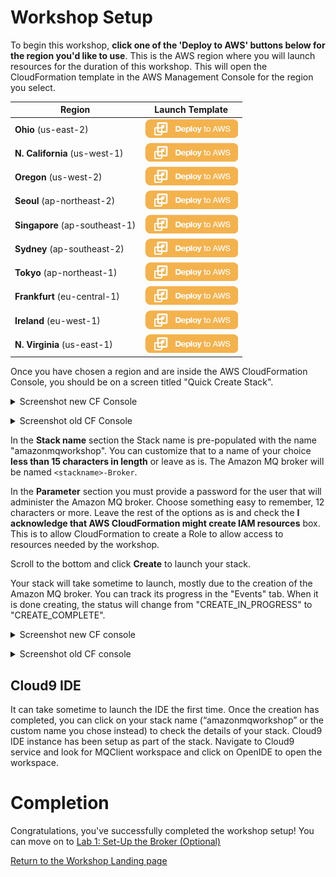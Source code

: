 # Workshop Setup

To begin this workshop, **click one of the 'Deploy to AWS' buttons below for the region you'd like to use**. This is the AWS region where you will launch resources for the duration of this workshop. This will open the CloudFormation template in the AWS Management Console for the region you select.

Region | Launch Template
------------ | -------------
**Ohio** (us-east-2) | [![Launch Amazon MQ Workshop Stack into Ohio with CloudFormation](/images/deploy-to-aws.png)](https://console.aws.amazon.com/cloudformation/home?region=us-east-2#/stacks/create/review?stackName=amazonmqworkshop&templateURL=https://s3.amazonaws.com/amazon-mq-workshop/CreateAmazonMQWorkshop.json)
**N. California** (us-west-1) | [![Launch Amazon MQ Workshop Stack into N. California with CloudFormation](/images/deploy-to-aws.png)](https://console.aws.amazon.com/cloudformation/home?region=us-west-1#/stacks/create/review?stackName=amazonmqworkshop&templateURL=https://s3.amazonaws.com/amazon-mq-workshop/CreateAmazonMQWorkshop.json)
**Oregon** (us-west-2) | [![Launch Amazon MQ Workshop Stack into Oregon with CloudFormation](/images/deploy-to-aws.png)](https://console.aws.amazon.com/cloudformation/home?region=us-west-2#/stacks/create/review?stackName=amazonmqworkshop&templateURL=https://s3.amazonaws.com/amazon-mq-workshop/CreateAmazonMQWorkshop.json)
**Seoul** (ap-northeast-2) | [![Launch Amazon MQ Workshop Stack into Seoul with CloudFormation](/images/deploy-to-aws.png)](https://console.aws.amazon.com/cloudformation/home?region=ap-northeast-2#/stacks/create/review?stackName=amazonmqworkshop&templateURL=https://s3.amazonaws.com/amazon-mq-workshop/CreateAmazonMQWorkshop.json)
**Singapore** (ap-southeast-1) | [![Launch Amazon MQ Workshop Stack into Singapore with CloudFormation](/images/deploy-to-aws.png)](https://console.aws.amazon.com/cloudformation/home?region=ap-southeast-1#/stacks/create/review?stackName=amazonmqworkshop&templateURL=https://s3.amazonaws.com/amazon-mq-workshop/CreateAmazonMQWorkshop.json)
**Sydney** (ap-southeast-2) | [![Launch Amazon MQ Workshop Stack into Sydney with CloudFormation](/images/deploy-to-aws.png)](https://console.aws.amazon.com/cloudformation/home?region=ap-southeast-2#/stacks/create/review?stackName=amazonmqworkshop&templateURL=https://s3.amazonaws.com/amazon-mq-workshop/CreateAmazonMQWorkshop.json)
**Tokyo** (ap-northeast-1) | [![Launch Amazon MQ Workshop Stack into Tokyo with CloudFormation](/images/deploy-to-aws.png)](https://console.aws.amazon.com/cloudformation/home?region=ap-northeast-1#/stacks/create/review?stackName=amazonmqworkshop&templateURL=https://s3.amazonaws.com/amazon-mq-workshop/CreateAmazonMQWorkshop.json)
**Frankfurt** (eu-central-1) | [![Launch Amazon MQ Workshop Stack into Frankfurt with CloudFormation](/images/deploy-to-aws.png)](https://console.aws.amazon.com/cloudformation/home?region=eu-central-1#/stacks/create/review?stackName=amazonmqworkshop&templateURL=https://s3.amazonaws.com/amazon-mq-workshop/CreateAmazonMQWorkshop.json)
**Ireland** (eu-west-1) | [![Launch Amazon MQ Workshop Stack into Ireland with CloudFormation](/images/deploy-to-aws.png)](https://console.aws.amazon.com/cloudformation/home?region=eu-west-1#/stacks/create/review?stackName=amazonmqworkshop&templateURL=https://s3.amazonaws.com/amazon-mq-workshop/CreateAmazonMQWorkshop.json)
**N. Virginia** (us-east-1) | [![Launch Amazon MQ Workshop Stack into N. Virginia with CloudFormation](/images/deploy-to-aws.png)](https://console.aws.amazon.com/cloudformation/home?region=us-east-1#/stacks/create/review?stackName=amazonmqworkshop&templateURL=https://s3.amazonaws.com/amazon-mq-workshop/CreateAmazonMQWorkshop.json)


Once you have chosen a region and are inside the AWS CloudFormation Console, you should be on a screen titled "Quick Create Stack".

<details><summary>Screenshot new CF Console</summary><p>

![Amazon MQ workshop setup step 2](/images/labsetup-1.png)

</p></details><p/>

<details><summary>Screenshot old CF Console</summary><p>

![Amazon MQ workshop setup step 2](/images/labsetup-1-old.png)

</p></details><p/>

In the **Stack name** section the Stack name is pre-populated with the name "amazonmqworkshop". You can customize that to a name of your choice **less than 15 characters in length** or leave as is. 
The Amazon MQ broker will be named `<stackname>-Broker`.

In the **Parameter** section you must provide a password for the user that will administer the Amazon MQ broker. Choose something easy to remember, 12 characters or more. 
Leave the rest of the options as is and check the **I acknowledge that AWS CloudFormation might create IAM resources** box. This is to allow CloudFormation to create a Role to allow access to resources needed by the workshop.


Scroll to the bottom and click **Create** to launch your stack.

Your stack will take sometime to launch, mostly due to the creation of the Amazon MQ broker. You can track its progress in the "Events" tab. When it is done creating, the status will change from "CREATE_IN_PROGRESS" to "CREATE_COMPLETE".

<details><summary>Screenshot new CF console</summary><p>

![Amazon MQ workshop setup step 2](/images/labsetup-2.png)

</p></details><p/>

<details><summary>Screenshot old CF console</summary><p>

![Amazon MQ workshop setup step 2](/images/labsetup-2-old.png)

</p></details><p/>

## Cloud9 IDE

It can take sometime to launch the IDE the first time.
Once the creation has completed, you can click on your stack name (“amazonmqworkshop” or the custom name you chose instead) to check the details of your stack. Cloud9 IDE instance has been setup as part of the stack. Navigate to Cloud9 service and look for MQClient workspace and click on OpenIDE to open the workspace.
# Completion

Congratulations, you've successfully completed the workshop setup! You can move on to [Lab 1: Set-Up the Broker (Optional)](/labs/lab-1.md)

[Return to the Workshop Landing page](/README.md)
